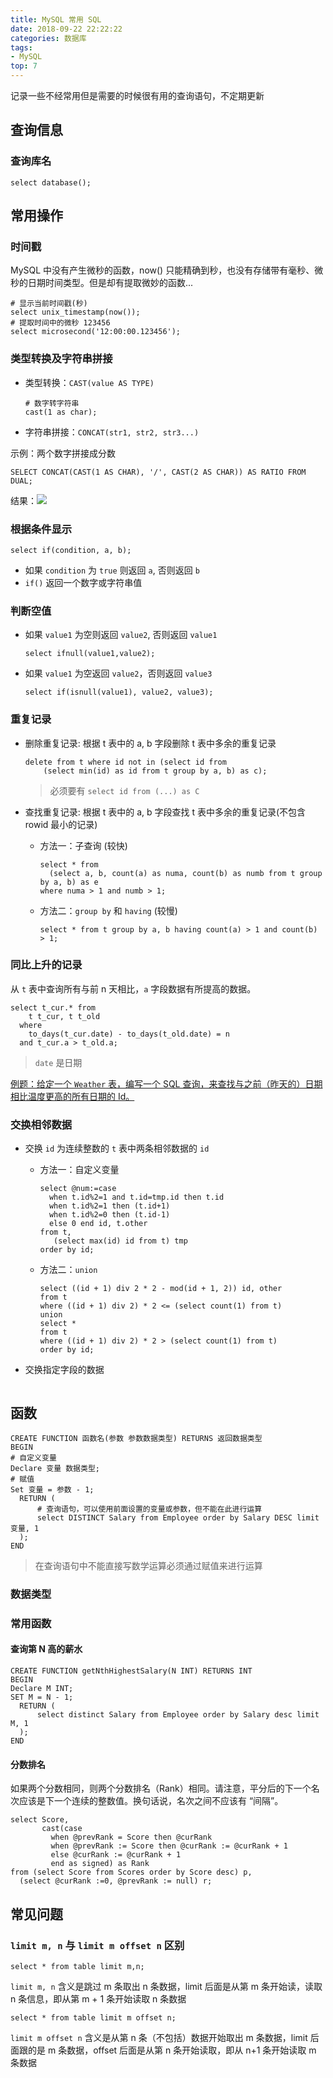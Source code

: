 ```yaml
---
title: MySQL 常用 SQL
date: 2018-09-22 22:22:22
categories: 数据库
tags:
- MySQL
top: 7
---
```


记录一些不经常用但是需要的时候很有用的查询语句，不定期更新

<!-- more -->

## 查询信息

### 查询库名

```mysql
select database();
```
## 常用操作

### 时间戳

MySQL 中没有产生微秒的函数，now() 只能精确到秒，也没有存储带有毫秒、微秒的日期时间类型。但是却有提取微妙的函数...

```mysql
# 显示当前时间戳(秒)
select unix_timestamp(now());
# 提取时间中的微秒 123456
select microsecond('12:00:00.123456');
```

### 类型转换及字符串拼接

- 类型转换：`CAST(value AS TYPE)`

    ```mysql
    # 数字转字符串
    cast(1 as char);
    ```
- 字符串拼接：`CONCAT(str1, str2, str3...)`

示例：两个数字拼接成分数

```mysql
SELECT CONCAT(CAST(1 AS CHAR), '/', CAST(2 AS CHAR)) AS RATIO FROM DUAL;
```

结果：![](http://wx2.sinaimg.cn/large/a6e9cb00ly1fvez03wzojj204u028mxc.jpg)

### 根据条件显示

```mysql
select if(condition, a, b);
```

- 如果 `condition` 为 `true` 则返回 `a`, 否则返回 `b`
- `if()` 返回一个数字或字符串值

### 判断空值

- 如果 `value1` 为空则返回 `value2`, 否则返回 `value1`

    ```mysql
    select ifnull(value1,value2);
    ```
- 如果 `value1` 为空返回 `value2`，否则返回 `value3`

    ```mysql
    select if(isnull(value1), value2, value3);

### 重复记录

- 删除重复记录: 根据 t 表中的 a, b 字段删除 t 表中多余的重复记录

    ```mysql
    delete from t where id not in (select id from
        (select min(id) as id from t group by a, b) as c);
    ```
    >必须要有 `select id from (...) as C`
- 查找重复记录: 根据 t 表中的 a, b 字段查找 t 表中多余的重复记录(不包含 rowid 最小的记录)
    - 方法一：子查询 (较快)


        ```mysql
        select * from 
          (select a, b, count(a) as numa, count(b) as numb from t group by a, b) as e
        where numa > 1 and numb > 1;
        ```
    - 方法二：`group by` 和 `having` (较慢)


        ```mysql
        select * from t group by a, b having count(a) > 1 and count(b) > 1;
        ```

### 同比上升的记录

从 `t` 表中查询所有与前 n 天相比，`a` 字段数据有所提高的数据。

```mysql
select t_cur.* from
    t t_cur, t t_old
  where
    to_days(t_cur.date) - to_days(t_old.date) = n
  and t_cur.a > t_old.a;
```

>`date` 是日期

[例题：给定一个 `Weather` 表，编写一个 SQL 查询，来查找与之前（昨天的）日期相比温度更高的所有日期的 Id。](https://leetcode-cn.com/problems/rising-temperature/)

### 交换相邻数据

- 交换 `id` 为连续整数的 `t` 表中两条相邻数据的 `id`
    - 方法一：自定义变量


        ```mysql
        select @num:=case
          when t.id%2=1 and t.id=tmp.id then t.id
          when t.id%2=1 then (t.id+1)
          when t.id%2=0 then (t.id-1)
          else 0 end id, t.other
        from t,
           (select max(id) id from t) tmp
        order by id;
        ```
    - 方法二：`union`

        ```mysql
        select ((id + 1) div 2 * 2 - mod(id + 1, 2)) id, other
        from t
        where ((id + 1) div 2) * 2 <= (select count(1) from t)
        union
        select *
        from t
        where ((id + 1) div 2) * 2 > (select count(1) from t)
        order by id;
        ```
- 交换指定字段的数据


    ```mysql
    ```

## 函数

```mysql
CREATE FUNCTION 函数名(参数 参数数据类型) RETURNS 返回数据类型
BEGIN
# 自定义变量
Declare 变量 数据类型;
# 赋值
Set 变量 = 参数 - 1;
  RETURN (
      # 查询语句，可以使用前面设置的变量或参数，但不能在此进行运算
      select DISTINCT Salary from Employee order by Salary DESC limit 变量, 1
  );
END
```

>在查询语句中不能直接写数学运算必须通过赋值来进行运算

### 数据类型

### 常用函数

#### 查询第 N 高的薪水

```mysql
CREATE FUNCTION getNthHighestSalary(N INT) RETURNS INT
BEGIN
Declare M INT;
SET M = N - 1;
  RETURN (
      select distinct Salary from Employee order by Salary desc limit M, 1
  );
END
```

#### 分数排名

如果两个分数相同，则两个分数排名（Rank）相同。请注意，平分后的下一个名次应该是下一个连续的整数值。换句话说，名次之间不应该有 “间隔”。

```mysql
select Score,
       cast(case
         when @prevRank = Score then @curRank
         when @prevRank := Score then @curRank := @curRank + 1
         else @curRank := @curRank + 1
         end as signed) as Rank
from (select Score from Scores order by Score desc) p,
  (select @curRank :=0, @prevRank := null) r;
```

## 常见问题

### `limit m, n` 与 `limit m offset n` 区别

```mysql
select * from table limit m,n;                 
```
`limit m, n` 含义是跳过 m 条取出 n 条数据，limit 后面是从第 m 条开始读，读取 n 条信息，即从第 m + 1 条开始读取 n 条数据

```mysql
select * from table limit m offset n;
```
`limit m offset n` 含义是从第 n 条（不包括）数据开始取出 m 条数据，limit 后面跟的是 m 条数据，offset 后面是从第 n 条开始读取，即从 n+1 条开始读取 m 条数据